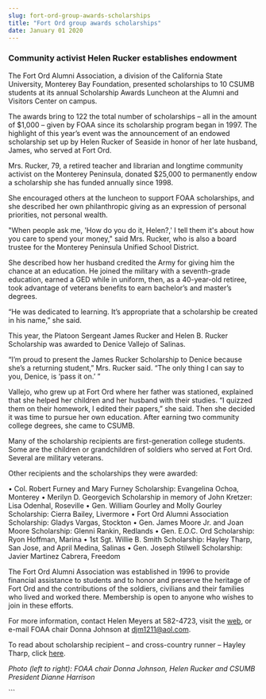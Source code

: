 ```yaml
---
slug: fort-ord-group-awards-scholarships
title: "Fort Ord group awards scholarships"
date: January 01 2020
---
```


 
<h3>Community activist Helen Rucker establishes endowment</h3>
<p>
  The Fort Ord Alumni Association, a division of the California State
  University, Monterey Bay Foundation, presented scholarships to 10 CSUMB
  students at its annual Scholarship Awards Luncheon at the Alumni and Visitors
  Center on campus.
</p>
<p>
  The awards bring to 122 the total number of scholarships – all in the amount
  of $1,000 – given by FOAA since its scholarship program began in 1997. The
  highlight of this year’s event was the announcement of an endowed scholarship
  set up by Helen Rucker of Seaside in honor of her late husband, James, who
  served at Fort Ord.
</p>
<p>
  Mrs. Rucker, 79, a retired teacher and librarian and longtime community
  activist on the Monterey Peninsula, donated $25,000 to permanently endow a
  scholarship she has funded annually since 1998.
</p>
<p>
  She encouraged others at the luncheon to support FOAA scholarships, and she
  described her own philanthropic giving as an expression of personal
  priorities, not personal wealth.
</p>
<p>
  "When people ask me, 'How do you do it, Helen?,' I tell them it's about how
  you care to spend your money," said Mrs. Rucker, who is also a board trustee
  for the Monterey Peninsula Unified School District.
</p>
<p>
  She described how her husband credited the Army for giving him the chance at
  an education. He joined the military with a seventh-grade education, earned a
  GED while in uniform, then, as a 40-year-old retiree, took advantage of
  veterans benefits to earn bachelor’s and master’s degrees.
</p>
<p>
  “He was dedicated to learning. It’s appropriate that a scholarship be created
  in his name,” she said.
</p>
<p>
  This year, the Platoon Sergeant James Rucker and Helen B. Rucker Scholarship
  was awarded to Denice Vallejo of Salinas.
</p>
<p>
  “I’m proud to present the James Rucker Scholarship to Denice because she’s a
  returning student,” Mrs. Rucker said. “The only thing I can say to you,
  Denice, is ‘pass it on.’ ”
</p>
<p>
  Vallejo, who grew up at Fort Ord where her father was stationed, explained
  that she helped her children and her husband with their studies. “I quizzed
  them on their homework, I edited their papers,” she said. Then she decided it
  was time to pursue her own education. After earning two community college
  degrees, she came to CSUMB.
</p>
<p>
  Many of the scholarship recipients are first-generation college students. Some
  are the children or grandchildren of soldiers who served at Fort Ord. Several
  are military veterans.
</p>
<p>Other recipients and the scholarships they were awarded:</p>
<p>
  • Col. Robert Furney and Mary Furney Scholarship: Evangelina Ochoa, Monterey •
  Merilyn D. Georgevich Scholarship in memory of John Kretzer: Lisa Odenhal,
  Roseville • Gen. William Gourley and Molly Gourley Scholarship: Cierra Bailey,
  Livermore • Fort Ord Alumni Association Scholarship: Gladys Vargas, Stockton •
  Gen. James Moore Jr. and Joan Moore Scholarship: Glenni Rankin, Redlands •
  Gen. E.O.C. Ord Scholarship: Ryon Hoffman, Marina • 1st Sgt. Willie B. Smith
  Scholarship: Hayley Tharp, San Jose, and April Medina, Salinas • Gen. Joseph
  Stilwell Scholarship: Javier Martinez Cabrera, Freedom
</p>
<p>
  The Fort Ord Alumni Association was established in 1996 to provide financial
  assistance to students and to honor and preserve the heritage of Fort Ord and
  the contributions of the soldiers, civilians and their families who lived and
  worked there. Membership is open to anyone who wishes to join in these
  efforts.
</p>
<p>
  For more information, contact Helen Meyers at 582-4723, visit the
  <a href="https://csumb.edu/foaa">web</a>, or e-mail FOAA chair Donna Johnson at
  <a
    href="&#x6d;&#97;&#x69;&#108;t&#x6f;&#58;&#x64;&#106;&#109;&#x31;&#50;&#x31;&#49;&#64;&#x61;&#111;&#x6c;&#x2e;&#99;&#x6f;&#109;"
    >djm1211@aol.com</a
  >.
</p>
<p>
  To read about scholarship recipient – and cross-country runner – Hayley Tharp,
  click
  <a
    href="https://www.otterathletics.com/news/2011/9/20/XC_0920115452.aspx?elinkdata=32453"
    >here</a
  >.
</p>
<p>
  <em
    >Photo (left to right): FOAA chair Donna Johnson, Helen Rucker and CSUMB
    President Dianne Harrison</em
  >
</p>
```
